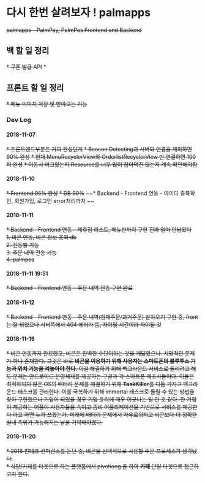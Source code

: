 # 다시 한번 살려보자 ! palmapps
~~palmapps - PalmPay, PalmPos Frontend and Backend~~

## 백 할 일 정리
~~* 쿠폰 발급 API~~
* 

## 프론트 할 일 정리
~~* 메뉴 이미지 저장 및 받아오는 기능~~

### Dev Log
#### 2018-11-07
~~* 프론트엔드부분은 거의 완성단계~~
~~* Beacon Detecting과 서버와 연결을 제외하면 90% 완성~~
~~* 현재 MenuRecyclerView와 OrderlistRecyclerView 만 연결하면 100퍼 완성~~
~~* 이동시 버그있는지 Resource를 너무 많이 잡아먹진 않는지 계속 확인해야함~~

#### 2018-11-10
~~* Frontend 95% 완성~~
~~* DB 90%~~
~~* Backend - Frontend 연동 - 아이디 중복확인, 회원가입, 로그인 error처리까지 ~~

#### 2018-11-11
~~* Backend - Frontend 연동 - 제휴점 리스트, 메뉴판까지 구현~~
~~진짜 얼마 안남았다<br>~~
~~1. 비콘 연동, 비콘 정보 조회 db<br>~~
~~2. 진동벨 기능<br>~~
~~3. 주문 내역 전송 기능<br>~~
~~4. palmpos<br>~~

#### 2018-11-11 19:51
~~* Backend - Frontend 연동 - 주문 내역 전송 구현 완료~~

#### 2018-11-12
~~* Backend - Frontend 연동 - 주문 내역(현재주문/과거주문) 받아오기 구현 중, front는 잘 되었으나 서버쪽에서 404 에러가 뜸, 자야될 시간이라 자야될 것~~

#### 2018-11-19
~~* 비콘 연동까지 완료했고, 비콘은 완벽한 수단이라는 것을 깨닳았으나. 치명적인 문제가 하나 존재한다. 그것은 바로 **비콘을 이용하기 위해 사용자는 스마트폰의 블루투스 기능과 위치 기능을 켜놓아야 한다**. 이걸 해결하기 위해 백그라운드 서비스로 돌리려고 해도 문제는 안드로이드 운영체제를 제공하는 구글과 각 스마트폰 제조사들이다. 이들은 최적화되지 않은 OS의 배터리 문제를 해결하기 위해 **TaskKiller**를 다들 가지고 백그라운드 태스크를 관리한다. 이를 극복하기 위해 immortal 태스크로 돌릴 수 있는 방법을 찾아 구현했으나 기업이 되었을 경우 기업 윤리에 매우 어긋나는 일 인 것 같다. 한 기업이 제공하는 어플이 사용자들을 속이고 좀비 어플리케이션을 기반으로 서비스를 제공한다 라고 하면 누가 쓰겠는가. 미래에 배터리 문제에서 자유로워지고 비콘보다 더 정확한 실내 측위가 가능해지는 날을 기약해야겠다.~~

#### 2018-11-20
~~* 2018 핀테크 컨퍼런스를 듣던 중, 비콘을 선택적으로 사용할 주문 프로세스가 생각났다.~~<br>
~~* 식당/카페를 타겟으로 하는 플랫폼에서 pivotiong 을 하여 **카페** 단일 타겟으로 접근하고자 한다.~~
